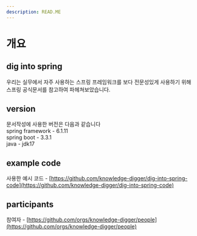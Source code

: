 ```yaml
---
description: READ.ME
---
```


# 개요

## dig into spring

우리는 실무에서 자주 사용하는 스프링 프레임워크를 보다 전문성있게 사용하기 위해\
스프링 공식문서를 참고하여 파헤쳐보았습니다.

## version

문서작성에 사용한 버전은 다음과 같습니다\
spring framework - 6.1.11\
spring boot - 3.3.1\
java - jdk17

## example code

사용한 예시 코드 - [https://github.com/knowledge-digger/dig-into-spring-code](https://github.com/knowledge-digger/dig-into-spring-code)



## participants

참여자 - [https://github.com/orgs/knowledge-digger/people](https://github.com/orgs/knowledge-digger/people)
